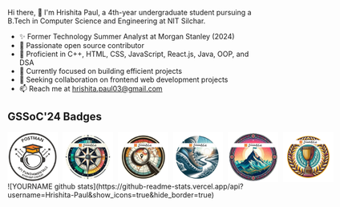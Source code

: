 Hi there, 👋
I'm Hrishita Paul, a 4th-year undergraduate student pursuing a B.Tech in Computer Science and Engineering at NIT Silchar.

- ✨ Former Technology Summer Analyst at Morgan Stanley (2024)
- 🎯 Passionate open source contributor
- 📍 Proficient in C++, HTML, CSS, JavaScript, React.js, Java, OOP, and DSA
- 🔭 Currently focused on building efficient projects
- 👯 Seeking collaboration on frontend web development projects
- 📫 Reach me at hrishita.paul03@gmail.com


## GSSoC'24 Badges 
<div style='display:flex; align-items:center; gap: 10px;' align='center'>
<img src="https://raw.githubusercontent.com/girlscript/gssoc-website-new/main/public/badges/postman.png" width="100px" height="100px" />
  <img src="https://github.com/girlscript/gssoc-website-new/blob/main/public/badges/1.png" width="100px" height="100px" />
  <img src="https://github.com/girlscript/gssoc-website-new/blob/main/public/badges/2.png" width="100px" height="100px" />
  <img src="https://github.com/girlscript/gssoc-website-new/blob/main/public/badges/3.png" width="100px" height="100px" />
  <img src="https://github.com/girlscript/gssoc-website-new/blob/main/public/badges/4.png" width="100px" height="100px" />
  <img src="https://github.com/girlscript/gssoc-website-new/blob/main/public/badges/5.png" width="100px" height="100px" />
<!--   <img src="https://github.com/girlscript/gssoc-website-new/blob/main/public/badges/6.png" width="100px" height="100px" />
  <img src="https://github.com/girlscript/gssoc-website-new/blob/main/public/badges/7.png" width="100px" height="100px" />
  <img src="https://github.com/girlscript/gssoc-website-new/blob/main/public/badges/8.png" width="100px" height="100px" /> -->
</div>
![YOURNAME github stats](https://github-readme-stats.vercel.app/api?username=Hrishita-Paul&show_icons=true&hide_border=true)
